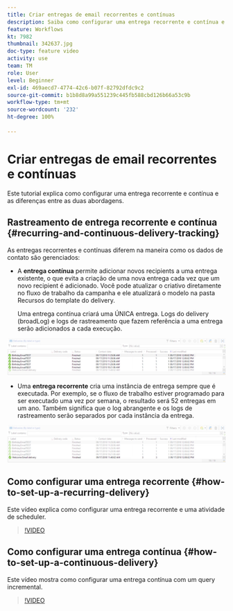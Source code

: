 ```yaml
---
title: Criar entregas de email recorrentes e contínuas
description: Saiba como configurar uma entrega recorrente e contínua e compreender as diferenças entre as duas abordagens.
feature: Workflows
kt: 7982
thumbnail: 342637.jpg
doc-type: feature video
activity: use
team: TM
role: User
level: Beginner
exl-id: 469aecd7-4774-42c6-b07f-82792dfdc9c2
source-git-commit: b1b8d8a99a551239c445fb588cbd126b66a53c9b
workflow-type: tm+mt
source-wordcount: '232'
ht-degree: 100%

---
```


# Criar entregas de email recorrentes e contínuas

Este tutorial explica como configurar uma entrega recorrente e contínua e as diferenças entre as duas abordagens.

## Rastreamento de entrega recorrente e contínua {#recurring-and-continuous-delivery-tracking}

As entregas recorrentes e contínuas diferem na maneira como os dados de contato são gerenciados:

* A **entrega contínua** permite adicionar novos recipients a uma entrega existente, o que evita a criação de uma nova entrega cada vez que um novo recipient é adicionado. Você pode atualizar o criativo diretamente no fluxo de trabalho da campanha e ele atualizará o modelo na pasta Recursos do template do delivery.

   Uma entrega contínua criará uma ÚNICA entrega. Logs do delivery (broadLog) e logs de rastreamento que fazem referência a uma entrega serão adicionados a cada execução.

![Entrega contínua](/help/assets/delivery_continuous.jpg)

* Uma **entrega recorrente** cria uma instância de entrega sempre que é executada. Por exemplo, se o fluxo de trabalho estiver programado para ser executado uma vez por semana, o resultado será 52 entregas em um ano. Também significa que o log abrangente e os logs de rastreamento serão separados por cada instância da entrega.

![Entrega recorrente](/help/assets/delivery_recurring.jpg)

## Como configurar uma entrega recorrente {#how-to-set-up-a-recurring-delivery}

Este vídeo explica como configurar uma entrega recorrente e uma atividade de scheduler.

>[!VIDEO](https://video.tv.adobe.com/v/342638?quality=12&learn=on)

## Como configurar uma entrega contínua {#how-to-set-up-a-continuous-delivery}

Este vídeo mostra como configurar uma entrega contínua com um query incremental.

>[!VIDEO](https://video.tv.adobe.com/v/342637?quality=12&learn=on)
